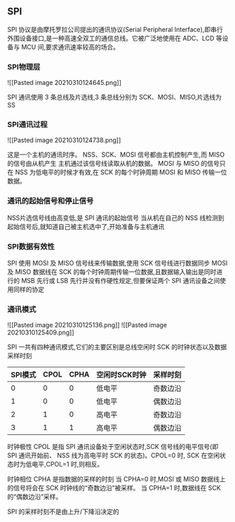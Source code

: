 ## SPI
SPI 协议是由摩托罗拉公司提出的通讯协议(Serial Peripheral Interface),即串行外围设备接口,是一种高速全双工的通信总线。它被广泛地使用在 ADC、LCD 等设备与 MCU 间,要求通讯速率较高的场合。

### SPI物理层
![[Pasted image 20210310124645.png]]

SPI 通讯使用 3 条总线及片选线,3 条总线分别为 SCK、MOSI、MISO,片选线为SS

### SPI通讯过程
![[Pasted image 20210310124738.png]]

这是一个主机的通讯时序。
NSS、SCK、MOSI 信号都由主机控制产生,而 MISO 的信号由从机产生
主机通过该信号线读取从机的数据。
MOSI 与 MISO 的信号只在 NSS 为低电平的时候才有效,在 SCK 的每个时钟周期 MOSI 和 MISO 传输一位数据。

### 通讯的起始信号和停止信号

NSS片选信号线由高变低,是 SPI 通讯的起始信号
当从机在自己的 NSS 线检测到起始信号后,就知道自己被主机选中了,开始准备与主机通讯

### SPI数据有效性
SPI 使用 MOSI 及 MISO 信号线来传输数据,使用 SCK 信号线进行数据同步
MOSI及 MISO 数据线在 SCK 的每个时钟周期传输一位数据,且数据输入输出是同时进行的
MSB 先行或 LSB 先行并没有作硬性规定,但要保证两个 SPI 通讯设备之间使用同样的协定

### 通讯模式
![[Pasted image 20210310125136.png]]
![[Pasted image 20210310125409.png]]

SPI 一共有四种通讯模式,它们的主要区别是总线空闲时 SCK 的时钟状态以及数据采样时刻

|SPI模式|CPOL|CPHA|空闲时SCK时钟|采样时刻|
|---|---|---|---|---|
|0|0|0|低电平|奇数边沿|
|1|0|0|低电平|偶数边沿|
|2|1|0|高电平|奇数边沿|
|3|1|1|高电平|偶数边沿|

时钟极性 CPOL 是指 SPI 通讯设备处于空闲状态时,SCK 信号线的电平信号(即 SPI 通讯开始前、 NSS 线为高电平时 SCK 的状态)。CPOL=0 时, SCK 在空闲状态时为低电平,CPOL=1 时,则相反。


时钟相位 CPHA 是指数据的采样的时刻
当 CPHA=0 时,MOSI 或 MISO 数据线上的信号将会在 SCK 时钟线的“奇数边沿”被采样。
当 CPHA=1 时,数据线在 SCK 的“偶数边沿”采样。

SPI 的采样时刻不是由上升/下降沿决定的
